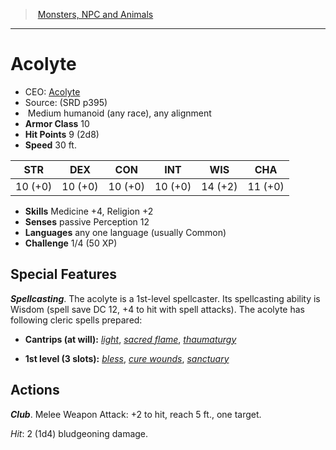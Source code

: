 ﻿---
!MonsterVO
Type: humanoid (any race)
Size: Medium
Alignment: any alignment
ArmorClass: 10
HitPoints: 9 (2d8)
Speed: 30 ft.
Strength: 10 (+0)
Dexterity: 10 (+0)
Constitution: 10 (+0)
Intelligence: 10 (+0)
Wisdom: 14 (+2)
Charisma: 11 (+0)
Skills: Medicine +4, Religion +2
Senses: passive Perception 12
Languages: any one language (usually Common)
Challenge: 1/4 (50 XP)
Id: monsters_vo.md#acolyte
ParentLink: monsters_vo.md#monsters-npc-and-animals
Name: Acolyte
ParentName: Monsters, NPC and Animals
NameLevel: 1
AltName: '[Acolyte](hd_monsters_acolyte.md)'
Source: (SRD p395)
---
> [Monsters, NPC and Animals](srd_monsters.md)

---

# Acolyte

- CEO: [Acolyte](hd_monsters_acolyte.md)
- Source: (SRD p395)
-  Medium humanoid (any race), any alignment
- **Armor Class** 10
- **Hit Points** 9 (2d8)
- **Speed** 30 ft.

|STR|DEX|CON|INT|WIS|CHA|
|---|---|---|---|---|---|
|10 (+0)|10 (+0)|10 (+0)|10 (+0)|14 (+2)|11 (+0)|

- **Skills** Medicine +4, Religion +2
- **Senses** passive Perception 12
- **Languages** any one language (usually Common)
- **Challenge** 1/4 (50 XP)

## Special Features

**_Spellcasting_**. The acolyte is a 1st-level spellcaster. Its spellcasting ability is Wisdom (spell save DC 12, +4 to hit with spell attacks). The acolyte has following cleric spells prepared:

* **Cantrips (at will):** _[light](srd_spells_light.md)_, _[sacred flame](srd_spells_sacred_flame.md)_, _[thaumaturgy](srd_spells_thaumaturgy.md)_

* **1st level (3 slots):** _[bless](srd_spells_bless.md)_, _[cure wounds](srd_spells_cure_wounds.md)_, _[sanctuary](srd_spells_sanctuary.md)_

## Actions

**_Club_**. Melee Weapon Attack: +2 to hit, reach 5 ft., one target.

_Hit_: 2 (1d4) bludgeoning damage.

